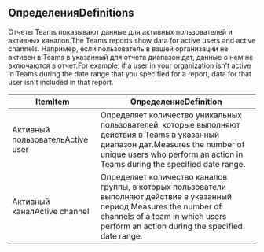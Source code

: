 ## <a name="definitions"></a><span data-ttu-id="98061-101">Определения</span><span class="sxs-lookup"><span data-stu-id="98061-101">Definitions</span></span>

<span data-ttu-id="98061-102">Отчеты Teams показывают данные для активных пользователей и активных каналов.</span><span class="sxs-lookup"><span data-stu-id="98061-102">The Teams reports show data for active users and active channels.</span></span> <span data-ttu-id="98061-103">Например, если пользователь в вашей организации не активен в Teams в указанный для отчета диапазон дат, данные о нем не включаются в отчет.</span><span class="sxs-lookup"><span data-stu-id="98061-103">For example, if a user in your organization isn't active in Teams during the date range that you specified for a report, data for that user isn't included in that report.</span></span>

|<span data-ttu-id="98061-104">Item</span><span class="sxs-lookup"><span data-stu-id="98061-104">Item</span></span>  |<span data-ttu-id="98061-105">Определение</span><span class="sxs-lookup"><span data-stu-id="98061-105">Definition</span></span>  |
|---------|---------|
|<span data-ttu-id="98061-106">Активный пользователь</span><span class="sxs-lookup"><span data-stu-id="98061-106">Active user</span></span>     |<span data-ttu-id="98061-107">Определяет количество уникальных пользователей, которые выполняют действия в Teams в указанный диапазон дат.</span><span class="sxs-lookup"><span data-stu-id="98061-107">Measures the number of unique users who perform an action in Teams during the specified date range.</span></span>    |
|<span data-ttu-id="98061-108">Активный канал</span><span class="sxs-lookup"><span data-stu-id="98061-108">Active channel</span></span>    |<span data-ttu-id="98061-109">Определяет количество каналов группы, в которых пользователи выполняют действие в указанный период.</span><span class="sxs-lookup"><span data-stu-id="98061-109">Measures the number of channels of a team in which users perform an action during the specified date range.</span></span>           |
